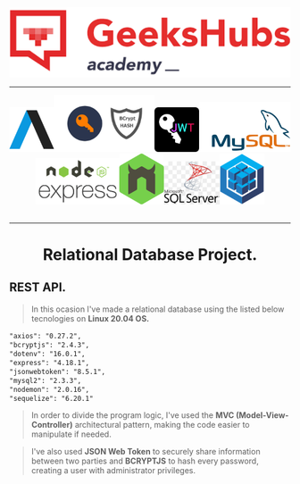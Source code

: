 <!-- ![Axios](/img/axios.png)*Axios* -->
<img src="/img/Geekshubs.png" style="width:900px;"/>

----------------
<pre>
<img src="/img/axios.png" style="width:80px;"/><img src="/img/bcrypt.jpg" style="width:180px;"/><img src="/img/jwt.png" style="width:80px;"/><img src="/img/mysql.jpg" style="width:180px;"/><img src="/img/Nodejs.png" style="width:150px;"/>
<center><img src="/img/nodeExpress.png" style="width:150px;"/><img src="/img/nodemon.png" style="width:80px;"/><img src="/img/sql.jpg" style="width:100px;"/><img src="/img/sequelize-icon.svg" style="width:80px;"/></center>
</pre>

------------
# <center>Relational Database Project.</center>
##  REST API.

> In this ocasion I've made a relational database using the listed below tecnologies on <b>Linux 20.04 OS.</b>

    "axios": "0.27.2",
    "bcryptjs": "2.4.3",
    "dotenv": "16.0.1",
    "express": "4.18.1",
    "jsonwebtoken": "8.5.1",
    "mysql2": "2.3.3",
    "nodemon": "2.0.16",
    "sequelize": "6.20.1"


> In order to divide the program logic, I've used the <b>MVC (Model-View-Controller)</b> architectural pattern, making the code easier to manipulate if needed.

> I've also used <b>JSON Web Token</b> to securely share information between two parties and <b>BCRYPTJS</b> to hash every password, creating a user with administrator privileges.


>